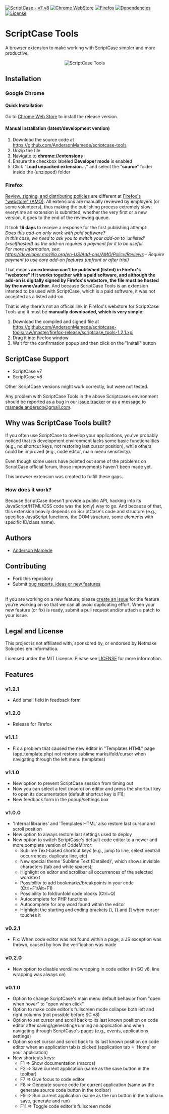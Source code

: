 [![ScriptCase - v7 v8](https://img.shields.io/badge/scriptcase-v7%20%7C%20v8-brightgreen.svg)](https://github.com/AndersonMamede/scriptcase-tools/)
[![Chrome WebStore](https://img.shields.io/badge/platform-Chrome-brightgreen.svg)](https://chrome.google.com/webstore/detail/scriptcase-tools/mfokofbgiajojbgginjeglebmpejnpdm?utm_source=chrome-app-launcher-info-dialog)
[![Firefox](https://img.shields.io/badge/platform-Firefox%20(coming%20in%20next%20release)-lightgrey.svg)](https://github.com/AndersonMamede/scriptcase-tools/)
[![Dependencies](https://img.shields.io/badge/dependencies-none-orange.svg)](https://github.com/AndersonMamede/scriptcase-tools/)
[![License](https://img.shields.io/badge/license-MIT%20License-blue.svg)](https://github.com/AndersonMamede/scriptcase-tools/blob/master/LICENSE)

# ScriptCase Tools
A browser extension to make working with ScriptCase simpler and more productive.

<p align="center"><img src="scriptcase_tools.png" title="ScriptCase Tools" alt="ScriptCase Tools"></p>

## Installation

### Google Chrome

#### Quick Installation
Go to [Chrome Web Store](https://chrome.google.com/webstore/detail/scriptcase-tools/mfokofbgiajojbgginjeglebmpejnpdm) to install the release version.

#### Manual Installation (latest/development version)
1. Download the source code at https://github.com/AndersonMamede/scriptcase-tools
2. Unzip the file
3. Navigate to **chrome://extensions**
4. Ensure the checkbox labeled **Developer mode** is enabled
5. Click "**Load unpacked extension...**" and select the "**source**" folder inside the (unzipped) folder

### Firefox
[Review, signing, and distributing policies](https://developer.mozilla.org/en-US/Add-ons/Distribution) are different at [Firefox's "webstore" (AMO)](https://addons.mozilla.org). All extensions are manually reviewed by employers (or some volunteers), thus making the publishing process extremely slow: everytime an extension is submitted, whether the very first or a new version, it goes to the end of the reviewing queue.

It took **19 days** to receive a response for the first publishing attempt:
<br>
<i>Does this add-on only work with paid software?<br>
In this case, we need to ask you to switch your add-on to 'unlisted' (=selfhosted) as the add-on requires a payment for it to be useful.<br>
For more information, see:<br>
https://developer.mozilla.org/en-US/Add-ons/AMO/Policy/Reviews - Require payment to use core add-on features (upfront or after trial)</i>

That means **an extension can't be published (listed) in Firefox's "webstore" if it works together with a paid software, and although the add-on is digitally signed by Firefox's webstore, the file must be hosted by the owner/author**. And because ScriptCase Tools is an extension intented to be used with ScriptCase, which is a paid software, it was not accepted as a listed add-on.

That is why there's not an official link in Firefox's webstore for ScriptCase Tools and it must be **manually downloaded, which is very simple**:

1. Download the compiled and signed file at https://github.com/AndersonMamede/scriptcase-tools/raw/master/firefox-release/scriptcase_tools-1.2.1.xpi
2. Drag it into Firefox window
3. Wait for the confirmation popup and then click on the "Install" button

## ScriptCase Support
* ScriptCase v7
* ScriptCase v8

Other ScriptCase versions might work correctly, but were not tested.

Any problem with ScriptCase Tools in the above Scriptcases environment should be reported as a bug in our [issue tracker](https://github.com/AndersonMamede/scriptcase-tools/issues) or as a message to [mamede.anderson@gmail.com](mailto:mamede.anderson@gmail.com).

## Why was ScriptCase Tools built?
If you often use ScriptCase to develop your applications, you've probably noticed that its development environment lacks some basic functionalities (e.g., no shortcut keys, not restoring last cursor position), while others could be improved (e.g., code editor, main menu sensitivity).

Even though some users have pointed out some of the problems on ScriptCase official forum, those improvements haven't been made yet.

This browser extension was created to fulfill these gaps.

### How does it work?
Because ScriptCase doesn't provide a public API, hacking into its JavaScript/HTML/CSS code was the (only) way to go. And because of that, this extension heavily depends on ScriptCase's code and structure (e.g., specifics JavaScript functions, the DOM structure, some elements with specific ID/class name).

## Authors
* [Anderson Mamede](https://github.com/AndersonMamede)

## Contributing
* Fork this repository
* Submit [bug reports, ideas or new features](https://github.com/AndersonMamede/scriptcase-tools/issues)<br><br>

If you are working on a new feature, please [create an issue](https://github.com/AndersonMamede/scriptcase-tools/issues) for the feature you’re working on so that we can all avoid duplicating effort. When your new feature (or fix) is ready, submit a pull request and/or attach a patch to your issue.

## Legal and License
This project is not affiliated with, sponsored by, or endorsed by Netmake Soluções em Informática.

Licensed under the MIT License. Please see [LICENSE](LICENSE) for more information.

## Features

### v1.2.1
* Add email field in feedback form

### v1.2.0
* Release for Firefox

### v1.1.1
* Fix a problem that caused the new editor in "Templates HTML" page (app_template.php) not restore sublime marks/fold/cursor when navigating through the left menu (templates)

### v1.1.0
* New option to prevent ScriptCase session from timing out
* Now you can select a text (macro) on editor and press the shortcut key to open its documentation (default shortcut key is F1);
* New feedback form in the popup/settings box

### v1.0.0
* 'Internal libraries' and 'Templates HTML' also restore last cursor and scroll position
* New option to always restore last settings used to deploy
* New option to switch ScriptCase's default code editor to a newer and more complete version of CodeMirror:
	* Sublime Text-based shortcut keys (e.g., jump to line, selext next/all occurrences, duplicate line, etc)
	* New special theme 'Sublime Text (Detailed)', which shows invisible characters (tab and white spaces);
	* Highlight on editor and scrollbar all occurrences of the selected word/text
	* Possibility to add bookmarks/breakpoints in your code (Ctrl+F1/Alt+F1)
	* Possibility to fold/unfold code blocks (Ctrl+Q)
	* Autocomplete for PHP functions
	* Autocomplete for any word found within the editor
	* Highlight the starting and ending brackets (), {} and [] when cursor touches it

### v0.2.1
* Fix: When code editor was not found within a page, a JS exception was thrown, caused by how the verification was made

### v0.2.0
* New option to disable word/line wrapping in code editor (in SC v8, line wrapping was always on)

### v0.1.0
* Option to change ScriptCase's main menu default behavior from "open when hover" to "open when click"
* Option to make code editor's fullscreen mode collapse both left and right columns (not possible before SC v8)
* Option to set cursor and scroll back to its last known position on code editor after saving/generating/running an application and when navigating through ScriptCase's pages (e.g., events, applications settings)
* Option so set cursor and scroll back to its last known position on code editor when an application tab is clicked (application tab = 'Home' or your application)
* New shortcuts keys:
	* F1 => Show documentation (macros)
	* F2 => Save current application (same as the save button in the toolbar)
	* F7 => Give focus to code editor
	* F8 => Generate source code for current application (same as the generate source code button in the toolbar)
	* F9 => Run current application (same as the run button in the toolbar= save, generate and run)
	* F11 => Toggle code editor's fullscreen mode
